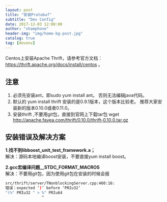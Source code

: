 ```yaml
---
layout: post
title: "安装Protobuf"
subtitle: "Dev Config"
date: 2017-12-03 12:00:00
author: "shamphone"
header-img: "img/home-bg-post.jpg"
catalog: true
tag: [devenv]
---
```


Centos上安装Apache Thrift，请参考官方文档： https://thrift.apache.org/docs/install/centos 。 

## 注意

1. 必须先安装ant，即sudo yum install ant。 否则无法编辑java代码。   
2. 默认的 yum install thrift 安装的是0.9.1版本，这个版本比较老。 推荐大家安装新的版本0.10.0或者0.11.0。   
3. 安装thrift ,不要用git包，直接到官网上下载tar包 wget http://apache.fayea.com/thrift/0.10.0/thrift-0.10.0.tar.gz   

## 安装错误及解决方案

**1.找不到libboost_unit_test_framework.a；**  
解决：源码本地编译boost安装，不要直接yum install boost。   

**2.gcc宏编译问题__STDC_FORMAT_MACROS**  
解决：不要用git包，因为使用git包在安装的时候会报  

```bash
src/thrift/server/TNonblockingServer.cpp:460:16: 
错误：expected ‘)’ before ‘PRIu32’
"(%" PRIu32 " > %" PRIu64
                ^
```
